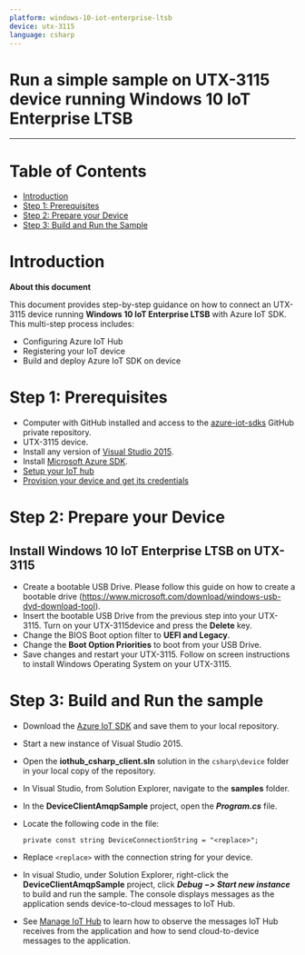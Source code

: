 ```yaml
---
platform: windows-10-iot-enterprise-ltsb
device: utx-3115
language: csharp
---
```


Run a simple sample on UTX-3115 device running Windows 10 IoT Enterprise LTSB
===
---

# Table of Contents

-   [Introduction](#Introduction)
-   [Step 1: Prerequisites](#Step-1:-Prerequisites)
-   [Step 2: Prepare your Device](#Step-2:-PrepareDevice)
-   [Step 3: Build and Run the Sample](#Step-3:-Build)

<a name="Introduction"></a>
# Introduction

**About this document**

This document provides step-by-step guidance on how to connect an UTX-3115 device running **Windows 10 IoT Enterprise LTSB** with Azure IoT SDK. This multi-step process includes:
-   Configuring Azure IoT Hub
-   Registering your IoT device
-   Build and deploy Azure IoT SDK on device

<a name="Step-1:-Prerequisites"></a>
# Step 1: Prerequisites

-   Computer with GitHub installed and access to the
    [azure-iot-sdks](https://github.com/Azure/azure-iot-sdks) GitHub
    private repository.
-   UTX-3115 device.
-   Install any version of [Visual Studio 2015](https://www.visualstudio.com/downloads/download-visual-studio-vs.aspx).
-   Install [Microsoft Azure SDK](http://www.microsoft.com/download/details.aspx?id=48178).
-   [Setup your IoT hub][lnk-setup-iot-hub]
-   [Provision your device and get its credentials][lnk-manage-iot-hub]

<a name="Step-2:-PrepareDevice"></a>
# Step 2: Prepare your Device
##  Install Windows 10 IoT Enterprise LTSB on UTX-3115
-   Create a bootable USB Drive. Please follow this guide on how to create a bootable drive (<https://www.microsoft.com/download/windows-usb-dvd-download-tool>).
-   Insert the bootable USB Drive from the previous step into your UTX-3115. Turn on your UTX-3115device and press the **Delete** key.
-   Change the BIOS Boot option filter to **UEFI and Legacy**.
-   Change the **Boot Option Priorities** to boot from your USB Drive.
-   Save changes and restart your UTX-3115. Follow on screen instructions to install Windows Operating System on your UTX-3115.

<a name="Step-3:-Build"></a>
# Step 3: Build and Run the sample

-   Download the [Azure IoT SDK](https://github.com/Azure/azure-iot-sdks) and save them to your local repository.
-   Start a new instance of Visual Studio 2015.
-   Open the **iothub_csharp_client.sln** solution in the `csharp\device` folder in your local copy of the repository.
-   In Visual Studio, from Solution Explorer, navigate to the **samples** folder.
-   In the **DeviceClientAmqpSample** project, open the ***Program.cs*** file.
-   Locate the following code in the file:

        private const string DeviceConnectionString = "<replace>";
        
-   Replace `<replace>` with the connection string for your device.
-   In visual Studio, under Solution Explorer, right-click the **DeviceClientAmqpSample** project, click ***Debug &minus;&gt; Start new instance*** to build and run the sample. The console displays messages as the application sends device-to-cloud messages to IoT Hub.
-   See [Manage IoT Hub][lnk-manage-iot-hub] to learn how to observe the messages IoT Hub receives from the application and how to send cloud-to-device messages to the application.

[lnk-setup-iot-hub]: ../setup_iothub.md
[lnk-manage-iot-hub]: ../manage_iot_hub.md